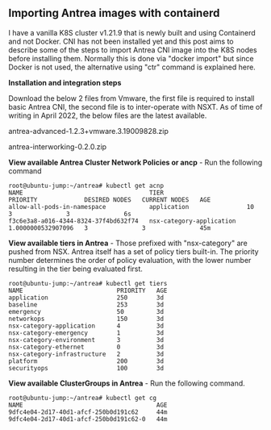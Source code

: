 ## Importing Antrea images with containerd

I have a vanilla K8S cluster v1.21.9 that is newly built and using Containerd and not Docker. CNI has not been installed yet and this post aims to describe some of the steps to import Antrea CNI image into the K8S nodes before installing them. Normally this is done via "docker import" but since Docker is not used, the alternative using "ctr" command is explained here.

**Installation and integration steps**

Download the below 2 files from Vmware, the first file is required to install basic Antrea CNI, the second file is to inter-operate with NSXT. As of time of writing in April 2022, the below files are the latest available.


antrea-advanced-1.2.3+vmware.3.19009828.zip

antrea-interworking-0.2.0.zip


**View available Antrea Cluster Network Policies or ancp** - Run the following command

<pre><code>root@ubuntu-jump:~/antrea# kubectl get acnp
NAME                                   TIER                       PRIORITY             DESIRED NODES   CURRENT NODES   AGE
allow-all-pods-in-namespace            application                10                   3               3               6s
f3c6e3a8-a016-4344-8324-37f4bd632f74   nsx-category-application   1.0000000532907096   3               3               45m</code></pre>


**View available tiers in Antrea** - Those prefixed with "nsx-category" are pushed from NSX. Antrea itself has a set of policy tiers built-in. The priority number determines the order of policy evaluation, with the lower number resulting in the tier being evaluated first.

<pre><code>root@ubuntu-jump:~/antrea# kubectl get tiers
NAME                          PRIORITY   AGE
application                   250        3d
baseline                      253        3d
emergency                     50         3d
networkops                    150        3d
nsx-category-application      4          3d
nsx-category-emergency        1          3d
nsx-category-environment      3          3d
nsx-category-ethernet         0          3d
nsx-category-infrastructure   2          3d
platform                      200        3d
securityops                   100        3d</code></pre>


**View available ClusterGroups in Antrea** - Run the following command.

<pre><code>root@ubuntu-jump:~/antrea# kubectl get cg
NAME                                     AGE
9dfc4e04-2d17-40d1-afcf-250b0d191c62     44m
9dfc4e04-2d17-40d1-afcf-250b0d191c62-0   44m</code></pre>
